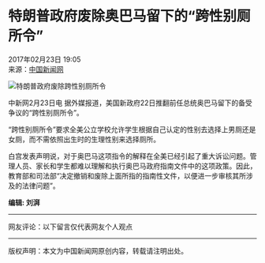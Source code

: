 # 特朗普政府废除奥巴马留下的“跨性别厕所令”

2017年02月23日 19:05  
来源：[中国新闻网](http://www.chinanews.com/)  

![特朗普政府废除跨性别厕所令](http://www.chinanews.com/fileftp/2020/03/2020-03-11/U194P4T47D46410F978DT20200311093349.jpg)  

中新网2月23日电 据外媒报道，美国新政府22日推翻前任总统奥巴马留下的备受争议的“跨性别厕所令”。

“跨性别厕所令”要求全美公立学校允许学生根据自己认定的性别去选择上男厕还是女厕，而不需依照出生时的生理性别来选择厕所。

白宫发表声明说，对于奥巴马这项指令的解释在全美已经引起了重大诉讼问题。管理人员、家长和学生都难以理解和执行奥巴马政府指南文件中的这项政策。因此，教育部和司法部“决定撤销和废除上面所指的指南性文件，以便进一步审核其所涉及的法律问题”。

**编辑: 刘湃**

--- 

网友评论：以下留言仅代表网友个人观点

--- 

版权声明：本文为中国新闻网原创内容，转载请注明出处。